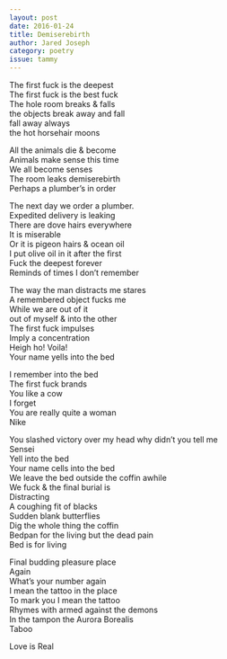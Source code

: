 ```yaml
---
layout: post 
date: 2016-01-24
title: Demiserebirth
author: Jared Joseph
category: poetry
issue: tammy
---
```

The first fuck is the deepest  
The first fuck is the best fuck  
The hole room breaks & falls  
the objects break away and fall  
fall away always  
the hot horsehair moons

All the animals die & become  
Animals make sense this time  
We all become senses  
The room leaks demiserebirth  
Perhaps a plumber’s in order

The next day we order a plumber.  
Expedited delivery is leaking  
There are dove hairs everywhere  
It is miserable  
Or it is pigeon hairs & ocean oil  
I put olive oil in it after the first  
Fuck the deepest forever  
Reminds of times I don’t remember

The way the man distracts me stares  
A remembered object fucks me  
While we are out of it  
out of myself & into the other  
The first fuck impulses  
Imply a concentration  
Heigh ho! Voila!  
Your name yells into the bed

I remember into the bed  
The first fuck brands  
You like a cow  
I forget  
You are really quite a woman  
Nike

You slashed victory over my head why didn’t you tell me  
Sensei  
Yell into the bed  
Your name cells into the bed  
We leave the bed outside the coffin awhile  
We fuck & the final burial is  
Distracting  
A coughing fit of blacks  
Sudden blank butterflies  
Dig the whole thing the coffin  
Bedpan for the living but the dead pain  
Bed is for living

Final budding pleasure place  
Again  
What’s your number again  
I mean the tattoo in the place  
To mark you I mean the tattoo  
Rhymes with armed against the demons  
In the tampon the Aurora Borealis  
Taboo

Love is Real